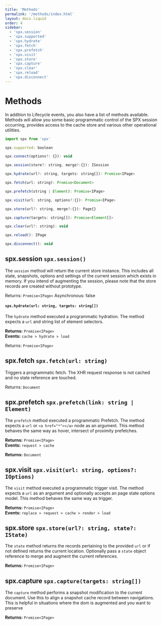 ```yaml
---
title: 'Methods'
permalink: '/methods/index.html'
layout: docs.liquid
order: 4
sidebar:
  - 'spx.session'
  - 'spx.supported'
  - 'spx.hydrate'
  - 'spx.fetch'
  - 'spx.prefetch'
  - 'spx.visit'
  - 'spx.store'
  - 'spx.capture'
  - 'spx.clear'
  - 'spx.reload'
  - 'spx.disconnect'
---
```


# Methods

In addition to Lifecycle events, you also have a list of methods available. Methods will allow you some basic programmatic control of the SPX session occurring, provides access to the cache store and various other operational utilities.

```js
import spx from 'spx'

spx.supported: boolean

spx.connect(options?: {}): void

spx.session(store?: string, merge?:{}): ISession

spx.hydrate(url?: string, targets: string[]): Promise<IPage>

spx.fetch(url: string): Promise<Document>

spx.prefetch(string | Element): Promise<IPage>

spx.visit(url: string, options?:{}): Promise<IPage>

spx.store(url?: string, merge?:{}): Page{}

spx.capture(targets: string[]): Promise<Element[]>

spx.clear(url?: string): void

spx.reload(): IPage

spx.disconnect(): void

```

## spx.session `spx.session()`

The `session` method will return the current store instance. This includes all state, snapshots, options and settings of the current session which exists in memory. If you intend of augmenting the session, please note that the store records are created without prototype.

<span class="fc-gray">Returns</span>: `Promise<IPage>`
<span class="fc-gray">Asynchronous</span>: <span class="ff-code fs-md fc-cyan">false</span>

#### `spx.hydrate(url: string, targets: string[])`

The `hydrate` method executed a programmatic hydration. The method expects a `url` and string list of element selectors.

**Returns:** `Promise<IPage>`<br>
**Events:** `cache > hydrate > load`

<span class="fc-gray">Returns</span>: `Promise<IPage>`

## spx.fetch `spx.fetch(url: string)`

Triggers a programmatic fetch. The XHR request response is not cached and no state reference are touched.

<span class="fc-gray">Returns</span>: `Document`

## spx.prefetch `spx.prefetch(link: string | Element)`

The `prefetch` method executed a programmatic Prefetch. The method expects a `url` or `<a href="*"></a>` node as an argument. This method behaves the same way as hover, intersect of proximity prefetches.

**Returns:** `Promise<IPage>`<br>
**Events:** `request > cache`

**Returns:** `Document`<br>

## spx.visit `spx.visit(url: string, options?: IOptions)`

The `visit` method executed a programmatic trigger visit. The method expects a `url` as an argument and optionally accepts an page state options model. This method behaves the same way as trigger.

**Returns:** `Promise<IPage>`<br>
**Events:** `replace > request > cache > render > load`

## spx.store `spx.store(url?: string, state?: IState)`

The `state` method returns the records pertaining to the provided `url` or if not defined returns the current location. Optionally pass a `state` object reference to merge and augment the current references.

**Returns:** `Promise<IPage>`

## spx.capture `spx.capture(targets: string[])`

The `capture` method performs a snapshot modification to the current document. Use this to align a snapshot cache record between navigations. This is helpful in situations where the dom is augmented and you want to preserve

**Returns:** `Promise<IPage>`

